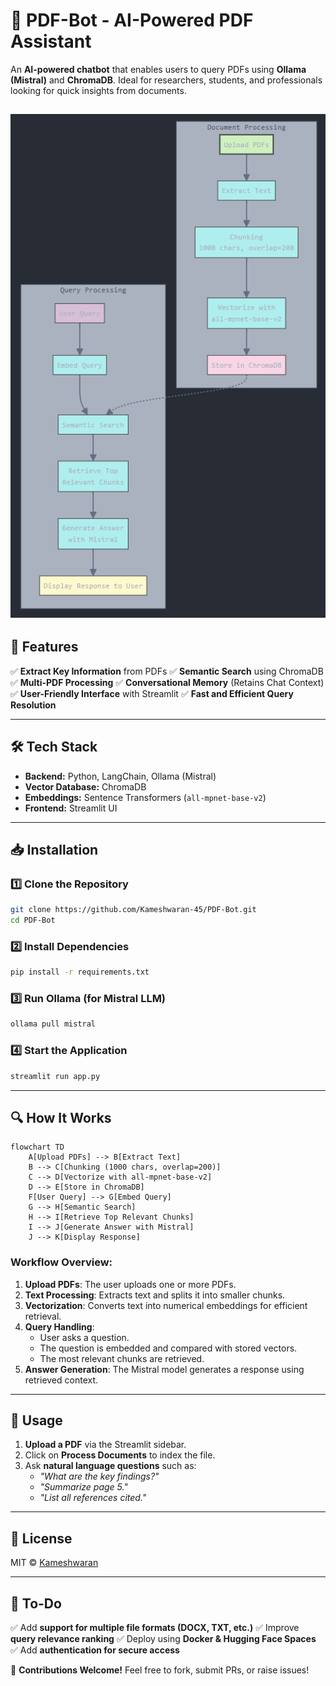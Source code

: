 # 📄 PDF-Bot - AI-Powered PDF Assistant

An **AI-powered chatbot** that enables users to query PDFs using **Ollama (Mistral)** and **ChromaDB**. Ideal for researchers, students, and professionals looking for quick insights from documents.

![PDF-Bot Screenshot](./Img/flowchart.png) 
---

## 🌟 Features
✅ **Extract Key Information** from PDFs
✅ **Semantic Search** using ChromaDB
✅ **Multi-PDF Processing**
✅ **Conversational Memory** (Retains Chat Context)
✅ **User-Friendly Interface** with Streamlit
✅ **Fast and Efficient Query Resolution**

---

## 🛠️ Tech Stack
- **Backend:** Python, LangChain, Ollama (Mistral)
- **Vector Database:** ChromaDB
- **Embeddings:** Sentence Transformers (`all-mpnet-base-v2`)
- **Frontend:** Streamlit UI

---

## 📥 Installation
### 1️⃣ Clone the Repository
```bash
git clone https://github.com/Kameshwaran-45/PDF-Bot.git
cd PDF-Bot
```

### 2️⃣ Install Dependencies
```bash
pip install -r requirements.txt
```

### 3️⃣ Run Ollama (for Mistral LLM)
```bash
ollama pull mistral
```

### 4️⃣ Start the Application
```bash
streamlit run app.py
```

---

## 🔍 How It Works

```mermaid
flowchart TD
    A[Upload PDFs] --> B[Extract Text]
    B --> C[Chunking (1000 chars, overlap=200)]
    C --> D[Vectorize with all-mpnet-base-v2]
    D --> E[Store in ChromaDB]
    F[User Query] --> G[Embed Query]
    G --> H[Semantic Search]
    H --> I[Retrieve Top Relevant Chunks]
    I --> J[Generate Answer with Mistral]
    J --> K[Display Response]
```

### **Workflow Overview:**
1. **Upload PDFs**: The user uploads one or more PDFs.
2. **Text Processing**: Extracts text and splits it into smaller chunks.
3. **Vectorization**: Converts text into numerical embeddings for efficient retrieval.
4. **Query Handling**:
   - User asks a question.
   - The question is embedded and compared with stored vectors.
   - The most relevant chunks are retrieved.
5. **Answer Generation**: The Mistral model generates a response using retrieved context.

---

## 🚀 Usage
1. **Upload a PDF** via the Streamlit sidebar.
2. Click on **Process Documents** to index the file.
3. Ask **natural language questions** such as:
   - _"What are the key findings?"_
   - _"Summarize page 5."_
   - _"List all references cited."_

---

## 📜 License
MIT © [Kameshwaran](https://github.com/Kameshwaran-45)

---

## 📌 To-Do
✅ Add **support for multiple file formats (DOCX, TXT, etc.)**
✅ Improve **query relevance ranking**
✅ Deploy using **Docker & Hugging Face Spaces**
✅ Add **authentication for secure access**

📢 **Contributions Welcome!** Feel free to fork, submit PRs, or raise issues!

